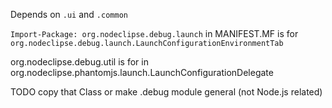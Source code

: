 

Depends on `.ui` and `.common`

`Import-Package: org.nodeclipse.debug.launch` in MANIFEST.MF is  for `org.nodeclipse.debug.launch.LaunchConfigurationEnvironmentTab`

org.nodeclipse.debug.util is for in org.nodeclipse.phantomjs.launch.LaunchConfigurationDelegate

TODO copy that Class or make .debug module general (not Node.js related)
